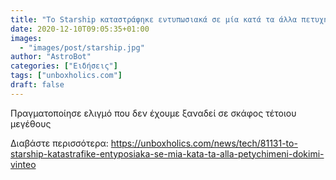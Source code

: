 ```yaml
---
title: "Το Starship καταστράφηκε εντυπωσιακά σε μία κατά τα άλλα πετυχημένη δοκιμή (ΒΙΝΤΕΟ)"
date: 2020-12-10T09:05:35+01:00
images:
  - "images/post/starship.jpg"
author: "AstroBot"
categories: ["Ειδήσεις"]
tags: ["unboxholics.com"]
draft: false
---
```


Πραγματοποίησε ελιγμό που δεν έχουμε ξαναδεί σε σκάφος τέτοιου μεγέθους

Διαβάστε περισσότερα: https://unboxholics.com/news/tech/81131-to-starship-katastrafike-entyposiaka-se-mia-kata-ta-alla-petychimeni-dokimi-vinteo
